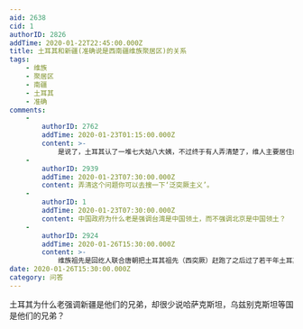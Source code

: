 ```yaml
---
aid: 2638
cid: 1
authorID: 2826
addTime: 2020-01-22T22:45:00.000Z
title: 土耳其和新疆(准确说是西南疆维族聚居区)的关系
tags:
    - 维族
    - 聚居区
    - 南疆
    - 土耳其
    - 准确
comments:
    -
        authorID: 2762
        addTime: 2020-01-23T01:15:00.000Z
        content: >-
            是说了，土耳其认了一堆七大姑八大姨，不过终于有人弄清楚了，维人主要居住的只是南疆一块区域而已，虽然跟北疆划在一起，但还是很不一样的，北疆维人也多是近代移民来的。
    -
        authorID: 2939
        addTime: 2020-01-23T07:30:00.000Z
        content: 弄清这个问题你可以去搜一下‘泛突厥主义’。
    -
        authorID: 1
        addTime: 2020-01-23T07:30:00.000Z
        content: 中国政府为什么老是强调台湾是中国领土，而不强调北京是中国领土？
    -
        authorID: 2924
        addTime: 2020-01-26T15:30:00.000Z
        content: >-
            维族祖先是回纥人联合唐朝把土耳其祖先（西突厥）赶跑了之后过了若干年土耳其觉得自己有两下子了，想拿回自己唐代祖先的故土所以厚着脸皮忽悠维族和自己的世仇当兄弟。我十分怀疑土耳其真的拿回一千多年前的新疆会不会把仇报了，把维族灭了。毕竟驱逐西突厥回纥才是主力。
date: 2020-01-26T15:30:00.000Z
category: 问答
---
```


土耳其为什么老强调新疆是他们的兄弟，却很少说哈萨克斯坦，乌兹别克斯坦等国是他们的兄弟？
